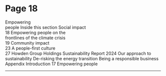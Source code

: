 # Page 18

Empowering  
	 	 	 	 	 	 	 	 	 people 
Inside this section
Social impact 	
18
Empowering people on the  
frontlines of the climate crisis 	
19
Community impact 	
23
A people-first culture 	
27
Howden Group Holdings
Sustainability Report 2024
Our approach to sustainability
De-risking the energy transition
Being a responsible business
Appendix
Introduction
17
Empowering people 


---